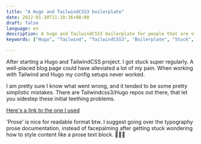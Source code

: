 ```yaml
---
title: "A Hugo and TailwindCSS3 boilerplate"
date: 2022-01-30T11:10:36+08:00
draft: false
language: en
description: A hugo and TailwindCSS3 boilerplate for people that are stuck.
keywords: ["Hugo", "Tailwind", "TailwindCSS3", "Boilerplate", "Stuck", "Typography", "Prose"]

---
```


After starting a Hugo and TailwindCSS project. I got stuck super regularly. A well-placed blog page could have alleviated a lot of my pain. When working with Tailwind and Hugo my config setups never worked. 

I am pretty sure I know what went wrong, and it tended to be some pretty simplistic mistakes. There are Tailwindcss3/Hugo repos out there, that let you sidestep these initial teething problems.

[Here's a link to the one I used](https://github.com/4044ever/Hugo-Tailwind-3.0)

'Prose' is nice for readable format btw. I suggest going over the typography prose documentation, instead of facepalming after getting stuck wondering how to style content like a prose text block. 🤦🏾‍♂️

